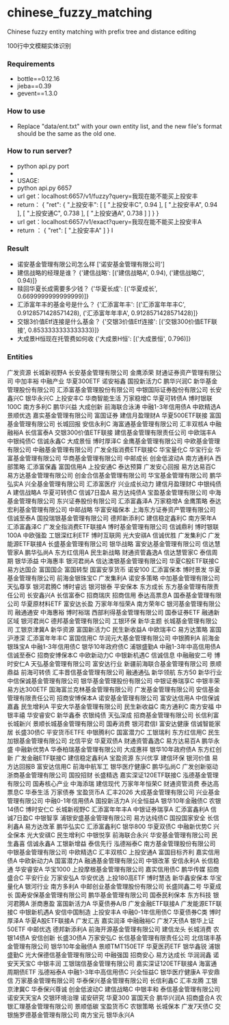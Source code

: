 # chinese_fuzzy_matching
Chinese fuzzy entity matching with prefix tree and distance editing

100行中文模糊实体识别

### Requirements
* bottle==0.12.16
* jieba==0.39
* gevent==1.3.0

### How to use
* Replace "data/ent.txt" with your own entity list, and the new file's format should be the same as the old one.

### How to run server?

* python api.py port
* 
* USAGE: 
* python api.py 6657
* url get：localhost:6657/v1/fuzzy?query=我现在能不能买上投安丰
* return：
{
  "ret": {
    "上投安丰": [
      [
        "上投安丰C",
        0.94
      ],
      [
        "上投安丰A",
        0.94
      ],
      [
        "上投安通C",
        0.738
      ],
      [
        "上投安通A",
        0.738
      ]
    ]
  }
}
* url get：localhost:6657/v1/exact?query=我现在能不能买上投安丰A
* return ：
{
  "ret": [
    "上投安丰A"
  ]
}
I 
### Result

* 诺安基金管理有限公司怎么样 ['诺安基金管理有限公司']
* 建信战略的经理是谁？ {'建信战略': [('建信战略A', 0.94), ('建信战略C', 0.94)]}
* 赎回华夏长成需要多少钱？ {'华夏长成': [('华夏成长', 0.6699999999999999)]}
* 汇添富年丰的基金号是什么？ {'汇添富年丰': [('汇添富年年丰C', 0.9128571428571428), ('汇添富年年丰A', 0.9128571428571428)]}
* 交银3价值Etf连接是什么基金？ {'交银3价值Etf连接': [('交银300价值ETF联接', 0.8533333333333333)]}
* 大成景H恒现在托管费如何收 {'大成景H恒': [('大成景恒', 0.796)]}


### Entities

广发资源
长城新视野A
长安基金管理有限公司
金鹰添荣
财通证券资产管理有限公司
中加丰裕
中融产业
华夏300ETF
诺安裕鑫
国投新活力C
鹏华兴润C
新华基金管理股份有限公司
汇添富基金管理股份有限公司
中银国际证券股份有限公司
长安鑫兴C
银华永兴C
上投安丰C
华商智能生活
万家稳增C
华夏可转债A
博时银联100C
南方多利C
鹏华兴益
大成创新
前海联合泳涛
中融1-3年信用债A
中欧精选A
景顺优选
嘉实基金管理有限公司
富国证券
建信月盈理财A
华夏500ETF联接
富国基金管理有限公司
长城回报
安信永利C
海富通基金管理有限公司
汇丰双核A
中融融裕A
长信富泰A
交银300价值ETF联接
建信基金管理有限责任公司
中欧瑞丰A
中银纯债C
信诚永鑫C
大成景恒
博时厚泽C
金鹰基金管理有限公司
中欧基金管理有限公司
中融基金管理有限公司
广发全指消费ETF联接C
华宝量化C
华宝行业
华富基金管理有限公司
华商基金管理有限公司
中邮成长
创金低波动A
南方通利A
西部策略
汇添富保鑫
富国信用A
上投安通C
泰达预算
广发安心回报
易方达易百C
易方达基金管理有限公司
创金合信基金管理有限公司
华宝基金管理有限公司
鹏华弘实A
兴全基金管理有限公司
汇添富医疗
兴业成长动力
建信月盈理财C
中银纯债A
建信战略A
华夏可转债C
信诚7日盈A
易方达纯债A
宝盈基金管理有限公司
中海基金管理有限公司
东兴证券股份有限公司
汇添富鑫泽A
万家稳增A
金鹰策略
泰达宏利基金管理有限公司
中邮战略
华富安福保本
上海东方证券资产管理有限公司
信诚至泰A
国投瑞银基金管理有限公司
德邦新添利C
建信稳定鑫利C
南方荣年A
汇添富鑫泽C
广发全指消费ETF联接A
博时基金管理有限公司
信诚鼎利
博时银联100A
中欧强盈
工银深红利ETF
博时互联网
光大安祺A
信诚优胜
广发集利C
广发能源ETF联接A
长盛基金管理有限公司
银华战略
富安达基金管理有限公司
信达慧管家A
鹏华弘尚A
东方红信用A
民生新战略
财通资管鑫逸A
信达慧管家C
泰信周期
银华添益
中海惠丰
银河君尚A
信达澳银基金管理有限公司
华夏C股ETF联接C
易方达国企
富国国企
富国转型
国富安享货币
诺安100
汇添富保本
博时景发
华夏基金管理有限公司
前海金银珠宝C
广发集利A
诺安多策略
中加基金管理有限公司
天弘尊享
银河君腾C
博时睿远
银河银泰
平安保本
东方成长
东方基金管理有限责任公司
长安鑫兴A
长信富泰C
招商瑞庆
招商信用
泰达高票息A
国泰基金管理有限公司
华夏原材料ETF
富安达长盈
万家年年恒荣A
南方荣年C
银河基金管理有限公司
融通通安
中海惠裕
博时裕瑞
西部利得基金管理有限公司
国泰证券ETF
融通新区域
银河君尚C
德邦基金管理有限公司
工银环保
新华主题
长城基金管理有限公司
工银京津冀A
新华资源
富国新活力C
民生新收益A
中欧瑞丰C
易方达策略
富国沪港深
汇添富年年丰C
富国信用C
华润元大基金管理有限公司
中银腾利A
前海金银珠宝A
中融1-3年信用债C
银华10年政府债C
浦银盛勤A
中融1-3年中高信用债A
信诚至泰C
招商安博保本C
中欧新动力C
中银新机遇C
信诚信息
中融融安二号
博时安仁A
天弘基金管理有限公司
富安达行业
新疆前海联合基金管理有限公司
景顺鼎益
前海可转债
汇丰晋信基金管理有限公司
融通通弘
新华领航
东方50
新华行业
中信保诚基金管理有限公司
银华基金管理股份有限公司
中银证券瑞享C
中银丰荣
易方达300ETF
国海富兰克林基金管理有限公司
广发基金管理有限公司
安信基金管理有限责任公司
招商安博保本A
诺安基金管理有限公司
富安达信用A
中信保诚嘉鑫
民生增利A
平安大华基金管理有限公司
民生新收益C
南方通利C
南方安福
中银丰禧
华安睿安C
新华鑫泰
农银纯债
天弘深成
招商基金管理有限公司
长信利富
长城新兴
景顺长城基金管理有限公司
国寿消费
银河君信I
富安达健康
信诚智能家居
长盛30债C
平安货币ETFE
中银腾利C
国富潜力C
工银瑞利
东方红信用C
民生加银基金管理有限公司
北信平安
华夏双债A
财通资管鑫逸C
易方达易百A
鹏华永盛
中融新优势A
华泰柏瑞基金管理有限公司
大成惠祥
银华10年政府债A
东方红创新
广发金融ETF联接C
建信稳定鑫利A
宝盈资源
东兴优享
建信环保
银河价值
易方达回报B
富安达信用C
前海中航军工
银华医疗健康C
鹏华弘尚C
广发创新驱动
浙商基金管理有限公司
国投招财
长盛精选
嘉实深证120ETF联接C
泓德基金管理有限公司
国寿核心产业
中海添瑞
建信现代
万家年年恒荣C
财通资管消费
泰达高票息C
华泰生活
万家债券
宝盈货币A
汇丰2026
大成基金管理有限公司
兴业基金管理有限公司
中融0-1年信用债A
国投新活力A
兴全恒益A
银华10年金融债C
农银14债C
博时安仁C
长城新视野C
汇添富年年丰A
中银证券瑞享A
汇添富鑫利A
信诚7日盈C
中银智享
浦银安盛基金管理有限公司
易方达纯债C
国投国家安全
长信利鑫A
易方达改革
鹏华弘实C
汇添富鑫利C
银华800
华夏双债C
中融新优势C
兴全保本
光大安祺C
民生增利C
中银悦享
前海联合永兴
华安基金管理有限公司
民生鑫喜
信诚永鑫A
工银新增益
泰信先行
泓德裕泰C
南方基金管理股份有限公司
中银基金管理有限公司
中欧精选C
汇丰双核C
上投安通A
富国目标齐利
嘉实信用债A
中欧新动力A
国富潜力A
融通基金管理有限公司
中银改革
安信永利A
长信稳通
华安睿安A
华宝1000
上投摩根基金管理有限公司
嘉实信用债C
鹏华传媒
招商盛合C
平安行业
万家安弘A
华安优选
上投180高ETF
博时慧选
新华鑫安保本
华宝量化A
银河行业
南方多利A
中邮创业基金管理股份有限公司
长盛同鑫二号
华夏成长
国寿安保基金管理有限公司
鹏华基金管理有限公司
国泰民利保本
东方科技
银河君腾A
浙商惠盈
富国新活力A
华夏债券A/B
广发金融ETF联接A
广发能源ETF联接C
中银新机遇A
安信中国制造
上投安丰A
中融0-1年信用债C
华夏债券C类
博时厚泽A
华夏A股ETF联接A
广发汇吉
嘉实润泽
中融融裕C
广发7天债A
银华上证50ETF
中邮优选
德邦新添利A
前海开源基金管理有限公司
建信龙头
长城消费
农银14债A
安信创新
长盛30债A
万家安弘C
长信基金管理有限责任公司
北信瑞丰基金管理有限公司
银华10年金融债A
景顺TMT150ETF
华夏医药ETF
银华鑫锐
浦银盛勤C
光大保德信基金管理有限公司
中融强国
招商安心
易方达成长
华润润鑫
诺安天天宝C
中银丰润
工银瑞信基金管理有限公司
嘉实深证120ETF联接A
海富通周期债ETF
泓德裕泰A
中融1-3年中高信用债C
兴全恒益C
银华医疗健康A
平安鼎信
万家基金管理有限公司
华泰保兴基金管理有限公司
长信利鑫C
汇丰龙腾
工银京津冀C
华泰保兴尊诚
创金低波动C
建信战略C
中银丰和
泰信基金管理有限公司
诺安天天宝A
交银环境治理
诺安研究
华夏300
富国天合
鹏华兴润A
招商盛合A
农银汇理基金管理有限公司
景顺低碳
宝盈货币C
农银策略
长城保本
广发7天债C
交银施罗德基金管理有限公司
南方宝元
银华永兴A

